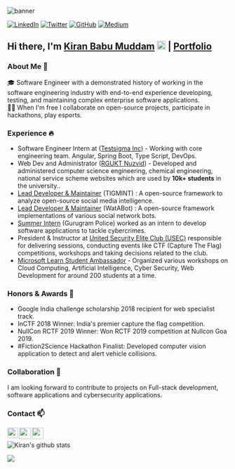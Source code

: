 ![banner](https://github.com/kiranmuddam/kiranmuddam/blob/master/0.jpeg)

[![LinkedIn](https://img.shields.io/badge/LinkedIn-kiranmuddam-blue?style=flat-square&logo=linkedin)](https://www.linkedin.com/in/kiranmuddam/)
[![Twitter](https://img.shields.io/twitter/follow/kiranbabumuddam?style=flat-square&logo=twitter)](https://twitter.com/kiranbabumuddam)
[![GitHub](https://img.shields.io/badge/GitHub-kiranmuddam-lightgrey?style=flat-square&logo=github)](https://www.github.com/kiranmuddam/)
[![Medium](https://img.shields.io/badge/Medium-kiranbabumuddam-green?style=flat-square&logo=medium)](https://medium.com/@kiranbabumuddam)

## Hi there, I'm  [Kiran Babu Muddam](https://kiranmuddam.com)  <img src="https://github.com/TheDudeThatCode/TheDudeThatCode/blob/master/Assets/Hi.gif" width="20px"> | [Portfolio](https://kiranmuddam.com)

### About Me 🚀

🎓 Software Engineer with a demonstrated history of working in the software engineering industry with end-to-end experience developing, testing, and maintaining complex enterprise software applications. <br>
👨‍💻 When I'm free I collaborate on open-source projects, participate in hackathons, play esports.

### Experience 🔥

- Software Engineer Intern at ([Testsigma Inc](https://testsigma.com/)) - Working with core engineering team. Angular, Spring Boot, Type Script, DevOps.
- Web Dev and Administrator ([RGUKT Nuzvid](https://rguktn.ac.in/)) - Developed and administered computer science engineering, chemical engineering, national service scheme websites which are used by **10k+ students** in the university..
- [Lead Developer & Maintainer](https://github.com/TIGMINT/) (TIGMINT) : A open-source framework to analyze open-source social media intelligence.
- [Lead Developer & Maintainer](https://github.com/WatABot/) (WatABot) : A open-source framework implementations of various social network bots.
- [Summer Intern](http://gurgaon.haryanapolice.gov.in/) (Gurugram Police) worked as an intern to develop software applications to tackle cybercrimes.
- President & Instructor at [United Security Elite Club (USEC)](https://usec.site) responsible for delivering sessions, conducting events like CTF (Capture The Flag) competitions, workshops and taking decisions related to the club.
- [Microsoft Learn Student Ambassador](https://studentambassadors.microsoft.com) - Organized various workshops on Cloud Computing, Artificial Intelligence, Cyber Security, Web Development for around 200 students at a time.

### Honors & Awards 🏅

- Google India challenge scholarship 2018 recipient for web specialist track.
- InCTF 2018 Winner: India's premier capture the flag competition.
- NullCon RCTF 2019 Winner: Won RCTF 2019 competition at Nullcon Goa 2019.
- #Fiction2Science Hackathon Finalist: Developed computer vision application to detect and alert vehicle collisions.

### Collaboration 👯

I am looking forward to contribute to projects on Full-stack development, software applications and cybersecurity applications.

### Contact 📫

<a href="https://www.linkedin.com/in/kiranmuddam">
  <img align="left" width="24px" src="https://cdn.jsdelivr.net/npm/simple-icons@v3/icons/linkedin.svg"  />
</a>
<a href="https://twitter.com/kiranbabumuddam">
  <img align="left" width="26px" src="https://cdn.jsdelivr.net/npm/simple-icons@v3/icons/twitter.svg" />
</a>
<a href="mailto:kiraniiitn@gmail.com">
  <img align="left" width="26px" src="https://cdn.jsdelivr.net/npm/simple-icons@v3/icons/gmail.svg" />
</a>

<br />

![Kiran's github stats](https://github-readme-stats.vercel.app/api?username=kiranmuddam&count_private=true&include_all_commits=true&hide_border=true&show_icons=true)

![](https://komarev.com/ghpvc/?username=kiranmuddam&color=green&style=flat-square&label=Guests)

